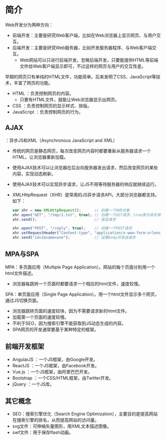 # 简介

Web开发分为两种方向：
- 前端开发：主要是研究Web客户端，比如在Web浏览器上显示网页、与用户交互。
- 后端开发：主要是研究Web服务器，比如开发服务器程序、与Web客户端交互。
  - Web网站可以只进行前端开发，忽略后端开发，只要能提供HTML等前端文件给Web客户端显示即可，不过这样的网页与用户的交互性差。

早期的网页只有单纯的HTML文件，功能简单。后来发明了CSS、JavaScript等技术，丰富了网页的功能。
- HTML ：负责控制网页的内容。
  - 只要有HTML文件，就能让Web浏览器显示出网页。
- CSS ：负责控制网页的显示样式、排版。
- JavaScript ：负责控制网页的行为。

## AJAX

：异步JS和XML（Asynchronous JavaScript and XML）

- 传统的网页是静态网页，每次改变网页内容时都要重新从服务器请求一个HTML，让浏览器重新加载。
- 使用AJAX技术可以让浏览器在后台向服务器发出请求，然后改变网页的某些内容，实现动态刷新。
- 使用AJAX技术可以实现异步请求，让JS不用等待服务器的响应就继续运行。
- XMLHttpRequest（XHR）是常用的JS异步请求API，大部分浏览器都支持。如下：

    ```js
    var xhr = new XMLHttpRequest();      // 创建一个XHR对象
    xhr.open("GET", "/tmp/1.txt", true); // 创建一个GET请求，true表示异步请求
    xhr.send();                          // 发送请求

    xhr.open("POST", "/reply", true);    // 创建一个POST请求
    xhr.setRequestHeader("Content-type", "application/x-www-form-urlencoded");  // 设置一个header
    xhr.send("id=1&name=one");           // 设置body并发送请求
    ```

## MPA与SPA

MPA：多页面应用（Multiple Page Application）。网站的每个页面分别用一个html文件描述。
- 浏览器每跳转一个页面时都要请求一个相应的html文件，速度较慢。

SPA：单页面应用（Single Page Application）。用一个html文件显示多个网页，通过JS切换页面。
- 浏览器跳转页面的速度较快，因为不需要请求新的html文件。
- 加载第一个页面的速度较慢。
- 不利于SEO，因为搜索引擎不能获取到JS动态生成的内容。
- SPA网页的开发通常要基于某种特定的框架。

## 前端开发框架

- AngularJS ：一个JS框架，由Google开发。
- ReactJS ：一个JS框架，由Facebook开发。
- Vue.js ：一个JS框架，由阿里巴巴开发。
- Bootstrap ：一个CSS/HTML框架，由Twitter开发。
- jQuery ：一个JS库。

## 其它概念

- SEO：搜索引擎优化（Search Engine Optimization），主要目的是提高网站在搜索引擎的排名，从而提高网站的访问量。
- svg文件：可伸缩矢量图形，用XML文本描述图像。
- swf文件：用于保存flash动画。
